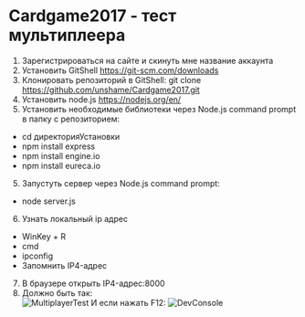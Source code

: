 # Cardgame2017 - тест мультиплеера  

1. Зарегистрироваться на сайте и скинуть мне название аккаунта     
1. Установить GitShell https://git-scm.com/downloads  
2. Клонировать репозиторий в GitShell: git clone https://github.com/unshame/Cardgame2017.git  
3. Установить node.js https://nodejs.org/en/  
4. Установить необходимые библиотеки через Node.js command prompt в папку с репозиторием:  
  * cd директорияУстановки  
  * npm install express  
  * npm install engine.io  
  * npm install eureca.io  
5. Запустуть сервер через Node.js command prompt: 
  * node server.js  
6. Узнать локальный ip адрес
  * WinKey + R  
  * cmd  
  * ipconfig  
  * Запомнить IP4-адрес  
7. В браузере открыть IP4-адрес:8000 
8. Должно быть так:   
![MultiplayerTest](https://i.imgur.com/zX8U4NM.png "Multiplayer Test")
И если нажать F12:
![DevConsole](https://i.imgur.com/HyQXwbl.png "F12 Developer Console")
